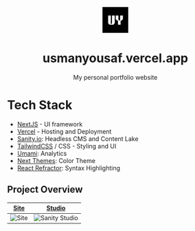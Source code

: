 <div align="center">
<a href="https://usmanyousaf.vercel.app"><img src="./public/logo.png" width="60px"></a>
</div>

<div align="center">
<h1>usmanyousaf.vercel.app</h1>
<p>My personal portfolio website</p>
</div>

# Tech Stack

- [NextJS][nextjs] - UI framework
- [Vercel][vercel] - Hosting and Deployment
- [Sanity.io][sanity]: Headless CMS and Content Lake
- [TailwindCSS][tailwind] / CSS - Styling and UI
- [Umami][umami]: Analytics
- [Next Themes][nexttheme]: Color Theme
- [React Refractor][reactrefractor]: Syntax Highlighting

## Project Overview

| [Site][site]          | [Studio][studio]                 |
| --------------------- | -------------------------------- |
| ![Site][site-preview] | ![Sanity Studio][studio-preview] |


<!-- Link Refs -->

[nextjs]: https://nextjs.org
[vercel]: https://vercel.com
[sanity]: https://sanity.io
[tailwind]: https://tailwindcss.com
[umami]: https://umami.is
[nexttheme]: https://github.com/pacocoursey/next-themes
[reactrefractor]: https://github.com/rexxars/react-refractor
[site]: https://usmanyousaf.vercel.app
[studio]: https://usmanyousaf.vercel.app/studio
[studio-preview]: https://res.cloudinary.com/usmanyousaf/image/upload/v1731245058/studio_qmvad6.png
[site-preview]: https://res.cloudinary.com/usmanyousaf/image/upload/v1731245132/main_kjt6p6.png
